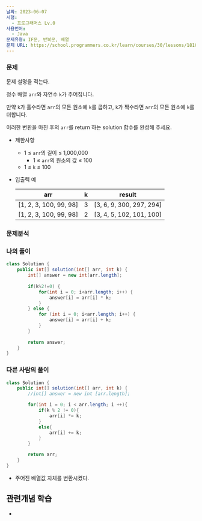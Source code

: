 ```yaml
---
날짜: 2023-06-07
시험:
  - 프로그래머스 Lv.0
사용언어:
  - Java
문제유형: IF문, 반복문, 배열
문제 URL: https://school.programmers.co.kr/learn/courses/30/lessons/181835
---
```

### 문제

문제 설명을 적는다.

정수 배열 `arr`와 자연수 `k`가 주어집니다.

만약 `k`가 홀수라면 `arr`의 모든 원소에 `k`를 곱하고, `k`가 짝수라면 `arr`의 모든 원소에 `k`를 더합니다.

이러한 변환을 마친 후의 `arr`를 return 하는 solution 함수를 완성해 주세요.

- 제한사항
    - 1 ≤ `arr`의 길이 ≤ 1,000,000
        - 1 ≤ `arr`의 원소의 값 ≤ 100
    - 1 ≤ `k` ≤ 100
- 입출력 예
    
    
    | arr | k | result |
    | --- | --- | --- |
    | [1, 2, 3, 100, 99, 98] | 3 | [3, 6, 9, 300, 297, 294] |
    | [1, 2, 3, 100, 99, 98] | 2 | [3, 4, 5, 102, 101, 100] |

### 문제분석

### 나의 풀이

```java
class Solution {
    public int[] solution(int[] arr, int k) {
        int[] answer = new int[arr.length];
        
        if(k%2!=0) {
            for(int i = 0; i<arr.length; i++) {
                answer[i] = arr[i] * k;
            }
        } else {
            for (int i = 0; i<arr.length; i++) {
                answer[i] = arr[i] + k;
            }
        }
        
        return answer;
    }
}
```

### 다른 사람의 풀이

```java
class Solution {
    public int[] solution(int[] arr, int k) {
        //int[] answer = new int [arr.length];

        for(int i = 0; i < arr.length; i ++){
            if(k % 2 != 0){
                arr[i] *= k;
            }
            else{
                arr[i] += k;
            }
        }

        return arr;
    }
}
```

- 주어진 배열값 자체를 변환시켰다.

## 관련개념 학습

-